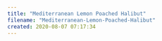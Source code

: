 ```yaml
---
title: "Mediterranean Lemon Poached Halibut"
filename: "Mediterranean-Lemon-Poached-Halibut"
created: 2020-08-07 07:17:34
---
```


